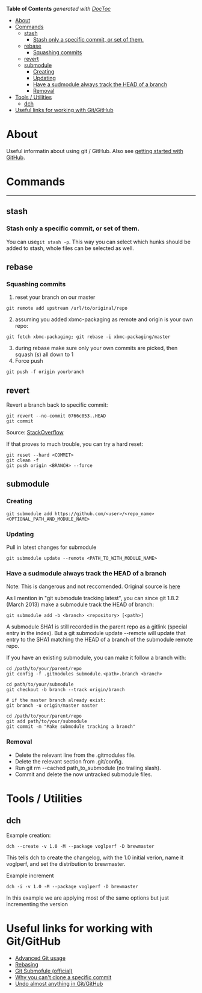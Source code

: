<!-- START doctoc generated TOC please keep comment here to allow auto update -->
<!-- DON'T EDIT THIS SECTION, INSTEAD RE-RUN doctoc TO UPDATE -->
**Table of Contents**  *generated with [DocToc](https://github.com/thlorenz/doctoc)*

- [About](#about)
- [Commands](#commands)
  - [stash](#stash)
    - [Stash only a specific commit, or set of them.](#stash-only-a-specific-commit-or-set-of-them)
  - [rebase](#rebase)
    - [Squashing commits](#squashing-commits)
  - [revert](#revert)
  - [submodule](#submodule)
    - [Creating](#creating)
    - [Updating](#updating)
    - [Have a sudmodule always track the HEAD of a branch](#have-a-sudmodule-always-track-the-head-of-a-branch)
    - [Removal](#removal)
- [Tools / Utilities](#tools--utilities)
  - [dch](#dch)
- [Useful links for working with Git/GitHub](#useful-links-for-working-with-gitgithub)

<!-- END doctoc generated TOC please keep comment here to allow auto update -->

# About 
Useful informatin about using git / GitHub. Also see [getting started with GitHub](https://github.com/ProfessorKaos64/documents/blob/master/git/getting-started-with-github.md).


# Commands
***

## stash

### Stash only a specific commit, or set of them. 
You can use`git stash -p`. This way you can select which hunks should be added to stash, whole files can be selected as well.

## rebase

### Squashing commits

1. reset your branch on our master
```
git remote add upstream /url/to/original/repo
```
2. assuming you added xbmc-packaging as remote and origin is your own repo: 
```
git fetch xbmc-packaging; git rebase -i xbmc-packaging/master
```
3. during rebase make sure only your own commits are picked, then squash (s) all down to 1
4. Force push
```
git push -f origin yourbranch
```

## revert

Revert a branch back to specific commit:

```
git revert --no-commit 0766c053..HEAD
git commit
```

Source: [StackOverflow](http://stackoverflow.com/questions/4114095/how-to-revert-git-repository-to-a-previous-commit)

If that proves to much trouble, you can try a hard reset:

```
git reset --hard <COMMIT>
git clean -f
git push origin <BRANCH> --force
```

## submodule

### Creating

```
git submodule add https://github.com/<user>/<repo_name> <OPTIONAL_PATH_AND_MODULE_NAME>
```

### Updating

Pull in latest changes for submodule
```
git submodule update --remote <PATH_TO_WITH_MODULE_NAME>
```

### Have a sudmodule always track the HEAD of a branch

Note: This is dangerous and not reccomended. Original source is [here](http://stackoverflow.com/a/31851819)

As I mention in "git submodule tracking latest", you can since git 1.8.2 (March 2013) make a submodule track the HEAD of branch:

```
git submodule add -b <branch> <repository> [<path>]
```

A submodule SHA1 is still recorded in the parent repo as a gitlink (special entry in the index).
But a git submodule update --remote will update that entry to the SHA1 matching the HEAD of a branch of the submodule remote repo.

If you have an existing submodule, you can make it follow a branch with:
```
cd /path/to/your/parent/repo
git config -f .gitmodules submodule.<path>.branch <branch>

cd path/to/your/submodule
git checkout -b branch --track origin/branch

# if the master branch already exist:
git branch -u origin/master master

cd /path/to/your/parent/repo
git add path/to/your/submodule
git commit -m "Make submodule tracking a branch"
```
### Removal 

* Delete the relevant line from the .gitmodules file.
* Delete the relevant section from .git/config.
* Run git rm --cached path_to_submodule (no trailing slash).
* Commit and delete the now untracked submodule files.

# Tools / Utilities

## dch

Example creation:
```
dch --create -v 1.0 -M --package voglperf -D brewmaster
```

This tells dch to create the changelog, with the 1.0 initial verion, name it voglperf, and set the distribution to brewmaster.

Example increment
```
dch -i -v 1.0 -M --package voglperf -D brewmaster
```
In this example we are applying most of the same options but just incrementing the version

# Useful links for working with Git/GitHub

* [Advanced Git usage](https://help.github.com/categories/advanced-git/)
* [Rebasing](https://help.github.com/articles/about-git-rebase/)
* [Git Submofule (official)](https://git-scm.com/book/en/v2/Git-Tools-Submodules)
* [Why you can't clone a specific commit](http://stackoverflow.com/a/26135822/2187024)
* [Undo almost anything in Git/GitHub](https://github.com/blog/2019-how-to-undo-almost-anything-with-git)
